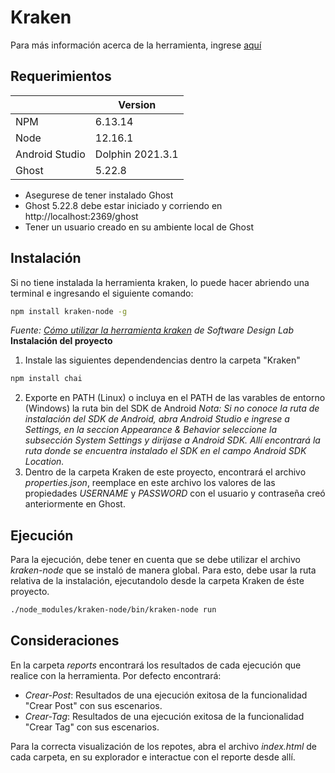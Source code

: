 # Kraken
Para más información acerca de la herramienta, ingrese [aquí](https://thesoftwaredesignlab.github.io/Kraken/)

## Requerimientos

|                  | Version          |
|------------------|------------------|
| NPM              | 6.13.14          |
| Node             | 12.16.1          |
| Android Studio   | Dolphin 2021.3.1 |
| Ghost            | 5.22.8           |

- Asegurese de tener instalado Ghost
- Ghost 5.22.8 debe estar iniciado y corriendo en http://localhost:2369/ghost
- Tener un usuario creado en su ambiente local de Ghost


## Instalación 
Si no tiene instalada la herramienta kraken, lo puede hacer abriendo una terminal e ingresando el siguiente comando:
```bash
npm install kraken-node -g
```
*Fuente: [Cómo utilizar la herramienta kraken](https://thesoftwaredesignlab.github.io/AutTestingCodelabs/kraken-web-testing-tool/index.html#2) de Software Design Lab*
**Instalación del proyecto**

1. Instale las siguientes dependendencias dentro la carpeta "Kraken"
```bash
npm install chai
```
2. Exporte en PATH (Linux) o incluya en el PATH de las varables de entorno (Windows) la ruta bin del SDK de Android
*Nota: Si no conoce la ruta de instalación del SDK de Android, abra Android Studio e ingrese a Settings, en la seccion Appearance & Behavior seleccione la subsección System Settings y dirijase a Android SDK. Allí encontrará la ruta donde se encuentra instalado el SDK en el campo Android SDK Location.*
3. Dentro de la carpeta Kraken de este proyecto, encontrará el archivo *properties.json*, reemplace en este archivo los valores de las propiedades *USERNAME* y *PASSWORD* con el usuario y contraseña creó anteriormente en Ghost.
## Ejecución
Para la ejecución, debe tener en cuenta que se debe utilizar el archivo *kraken-node* que se instaló de manera global. Para esto, debe usar la ruta relativa de la instalación, ejecutandolo desde la carpeta Kraken de éste proyecto.
```bash
./node_modules/kraken-node/bin/kraken-node run
```

## Consideraciones
En la carpeta *reports* encontrará los resultados de cada ejecución que realice con la herramienta. Por defecto encontrará:
- *Crear-Post*: Resultados de una ejecución exitosa de la funcionalidad "Crear Post" con sus escenarios.
- *Crear-Tag*: Resultados de una ejecución exitosa de la funcionalidad "Crear Tag" con sus escenarios.

Para la correcta visualización de los repotes, abra el archivo *index.html* de cada carpeta, en su explorador e interactue con el reporte desde allí.
